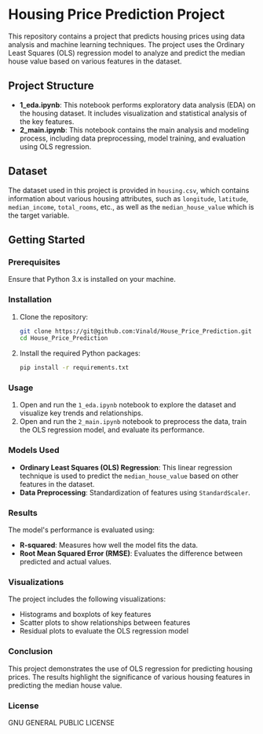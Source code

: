 # Housing Price Prediction Project

This repository contains a project that predicts housing prices using data analysis and machine learning techniques. The project uses the Ordinary Least Squares (OLS) regression model to analyze and predict the median house value based on various features in the dataset.

## Project Structure

- **1_eda.ipynb**: This notebook performs exploratory data analysis (EDA) on the housing dataset. It includes visualization and statistical analysis of the key features.
- **2_main.ipynb**: This notebook contains the main analysis and modeling process, including data preprocessing, model training, and evaluation using OLS regression.

## Dataset

The dataset used in this project is provided in `housing.csv`, which contains information about various housing attributes, such as `longitude`, `latitude`, `median_income`, `total_rooms`, etc., as well as the `median_house_value` which is the target variable.

## Getting Started

### Prerequisites

Ensure that Python 3.x is installed on your machine.

### Installation

1. Clone the repository:
   ```bash
   git clone https://git@github.com:Vinald/House_Price_Prediction.git
   cd House_Price_Prediction
   ```

2. Install the required Python packages:
   ```bash
   pip install -r requirements.txt
   ```

### Usage

1. Open and run the `1_eda.ipynb` notebook to explore the dataset and visualize key trends and relationships.
2. Open and run the `2_main.ipynb` notebook to preprocess the data, train the OLS regression model, and evaluate its performance.

### Models Used

- **Ordinary Least Squares (OLS) Regression**: This linear regression technique is used to predict the `median_house_value` based on other features in the dataset.
- **Data Preprocessing**: Standardization of features using `StandardScaler`.

### Results

The model's performance is evaluated using:

- **R-squared**: Measures how well the model fits the data.
- **Root Mean Squared Error (RMSE)**: Evaluates the difference between predicted and actual values.

### Visualizations

The project includes the following visualizations:

- Histograms and boxplots of key features
- Scatter plots to show relationships between features
- Residual plots to evaluate the OLS regression model

### Conclusion

This project demonstrates the use of OLS regression for predicting housing prices. The results highlight the significance of various housing features in predicting the median house value.

### License

GNU GENERAL PUBLIC LICENSE
